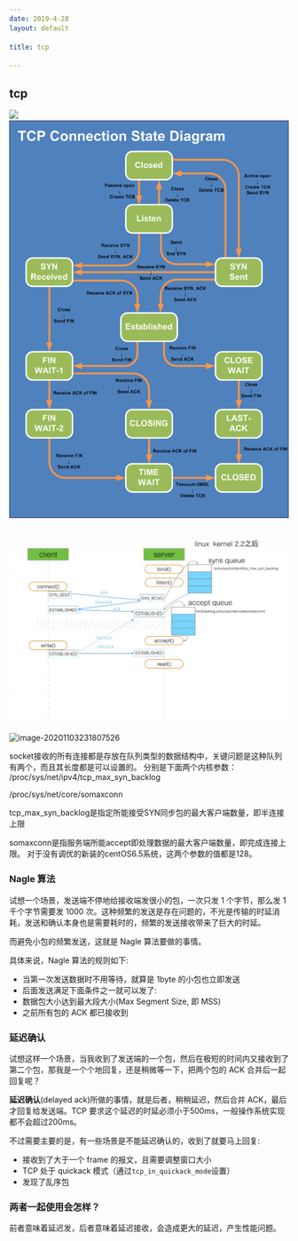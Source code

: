 ```yaml
---
date: 2019-4-28
layout: default

title: tcp

---
```


## tcp

![](https://github.com/garydai/garydai.github.com/raw/master/_posts/pic/tcp1.png)
![](https://github.com/garydai/garydai.github.com/raw/master/_posts/pic/tcp2.png)
![](https://github.com/garydai/garydai.github.com/raw/master/_posts/pic/tcp3.jpg)

![image-20201103231807526](/Users/daitechang/Documents/garydai.github.com/_posts/pic/image-20201103231807526.png)

socket接收的所有连接都是存放在队列类型的数据结构中，关键问题是这种队列有两个，而且其长度都是可以设置的。 
分别是下面两个内核参数：
/proc/sys/net/ipv4/tcp_max_syn_backlog

/proc/sys/net/core/somaxconn

tcp_max_syn_backlog是指定所能接受SYN同步包的最大客户端数量，即半连接上限

somaxconn是指服务端所能accept即处理数据的最大客户端数量，即完成连接上限。 
对于没有调优的新装的centOS6.5系统，这两个参数的值都是128。 



### Nagle 算法

试想一个场景，发送端不停地给接收端发很小的包，一次只发 1 个字节，那么发 1 千个字节需要发 1000 次。这种频繁的发送是存在问题的，不光是传输的时延消耗，发送和确认本身也是需要耗时的，频繁的发送接收带来了巨大的时延。

而避免小包的频繁发送，这就是 Nagle 算法要做的事情。

具体来说，Nagle 算法的规则如下:

- 当第一次发送数据时不用等待，就算是 1byte 的小包也立即发送
- 后面发送满足下面条件之一就可以发了:
- 数据包大小达到最大段大小(Max Segment Size, 即 MSS)
- 之前所有包的 ACK 都已接收到

### 延迟确认

试想这样一个场景，当我收到了发送端的一个包，然后在极短的时间内又接收到了第二个包，那我是一个个地回复，还是稍微等一下，把两个包的 ACK 合并后一起回复呢？

**延迟确认**(delayed ack)所做的事情，就是后者，稍稍延迟，然后合并 ACK，最后才回复给发送端。TCP 要求这个延迟的时延必须小于500ms，一般操作系统实现都不会超过200ms。

不过需要主要的是，有一些场景是不能延迟确认的，收到了就要马上回复:

- 接收到了大于一个 frame 的报文，且需要调整窗口大小
- TCP 处于 quickack 模式（通过`tcp_in_quickack_mode`设置）
- 发现了乱序包

### 两者一起使用会怎样？

前者意味着延迟发，后者意味着延迟接收，会造成更大的延迟，产生性能问题。